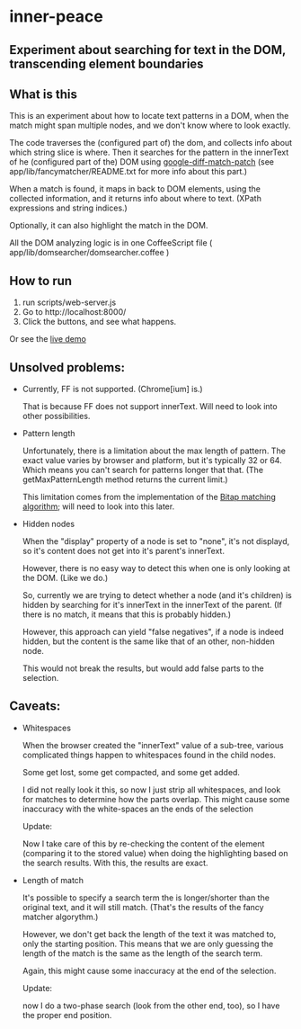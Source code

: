 # inner-peace
## Experiment about searching for text in the DOM, transcending element boundaries

## What is this

This is an experiment about how to locate text patterns in a DOM, when the match might span
multiple nodes, and we don't know where to look exactly.

The code traverses the (configured part of) the dom, and collects info about which string
slice is where. Then it searches for the pattern in the innerText of 
he (configured part of the) DOM using [google-diff-match-patch](http://code.google.com/p/google-diff-match-patch/)
(see app/lib/fancymatcher/README.txt for more info about this part.)

When a match is found, it maps in back to DOM elements, using the collected information,
and it returns info about where to text. (XPath expressions and string indices.)

Optionally, it can also highlight the match in the DOM.

All the DOM analyzing logic is in one CoffeeScript file ( app/lib/domsearcher/domsearcher.coffee )

## How to run

1. run scripts/web-server.js
2. Go to http://localhost:8000/
3. Click the buttons, and see what happens.

Or see the [live demo](http://s3.amazonaws.com/inner-peace-demo/index.html)

## Unsolved problems:

- Currently, FF is not supported. (Chrome[ium] is.)
   
  That is because FF does not support innerText.
  Will need to look into other possibilities.

- Pattern length

   Unfortunately, there is a limitation about the max length of pattern.
   The exact value varies by browser and platform, but it's typically
   32 or 64. Which means you can't search for patterns longer that that.
   (The getMaxPatternLength method returns the current limit.)

   This limitation comes from the implementation of the 
   [Bitap matching algorithm](http://neil.fraser.name/software/diff_match_patch/bitap.ps);
   will need to look into this later.

- Hidden nodes
 
   When the "display" property of a node is set to "none", it's not displayd, so it's content
   does not get into it's parent's innerText.

   However, there is no easy way to detect this when one is only looking at the DOM.
   (Like we do.)

   So, currently we are trying to detect whether a node (and it's children) is hidden by
   searching for it's innerText in the innerText of the parent.
   (If there is no match, it means that this is probably hidden.)

   However, this approach can yield "false negatives", if a node is indeed hidden, but the content
   is the same like that of an other, non-hidden node.

   This would not break the results, but would add false parts to the selection.

## Caveats:

- Whitespaces

   When the browser created the "innerText" value of a sub-tree, various complicated things happen to whitespaces found in the child nodes.

   Some get lost, some get compacted, and some get added.

   I did not really look it this, so now I just strip all whitespaces, and look for matches to determine how the
   parts overlap. This might cause some inaccuracy with the white-spaces an the ends of the selection

   Update:
 
   Now I take care of this by re-checking the content of the element (comparing it to the stored value)
   when doing the highlighting based on the search results. With this, the results are exact.

- Length of match

   It's possible to specify a search term the is longer/shorter than the original text, and it will still match.
   (That's the results of the fancy matcher algorythm.)

   However, we don't get back the length of the text it was matched to, only the starting position.
   This means that we are only guessing the length of the match is the same as the length of the search term.

   Again, this might cause some inaccuracy at the end of the selection.

   Update:

   now I do a two-phase search (look from the other end, too), so I have the proper end position.